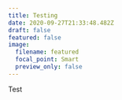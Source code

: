 ```yaml
---
title: Testing
date: 2020-09-27T21:33:48.482Z
draft: false
featured: false
image:
  filename: featured
  focal_point: Smart
  preview_only: false
---
```

Test